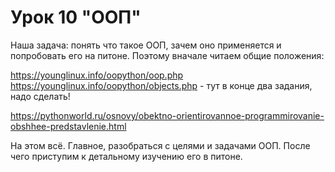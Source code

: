 # Урок 10 "ООП"

Наша задача: понять что такое ООП, зачем оно применяется и попробовать его на питоне. Поэтому вначале читаем общие положения:

https://younglinux.info/oopython/oop.php
https://younglinux.info/oopython/objects.php - тут в конце два задания, надо сделать!

https://pythonworld.ru/osnovy/obektno-orientirovannoe-programmirovanie-obshhee-predstavlenie.html

На этом всё. Главное, разобраться с целями и задачами ООП. После чего приступим к детальному изучению его в питоне.